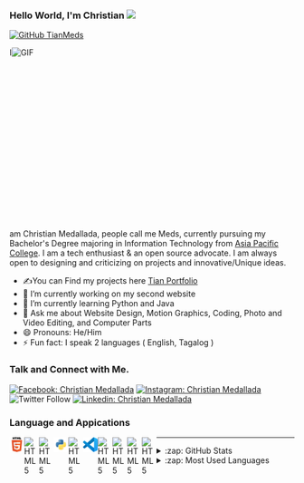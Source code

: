### Hello World, I'm Christian <img src="https://raw.githubusercontent.com/aemmadi/aemmadi/master/wave.gif" width="30px">

[![GitHub TianMeds](https://img.shields.io/github/followers/TianMeds?label=follow&style=social)](https://github.com/TianMeds)

<img align="right" alt="GIF" src="https://github.com/TianMeds/TianMeds/blob/main/Program.gif?raw=true" width="500" height="320" />

I am Christian Medallada, people call me Meds, currently pursuing my Bachelor's Degree majoring in Information Technology from [Asia Pacific College](https://www.apc.edu.ph). I am a tech enthusiast & an open source advocate. I am always open to designing and criticizing on projects and innovative/Unique ideas.

* ✍You can Find my projects here [Tian Portfolio](https://tianmeds.github.io/TianPortfolio/)
* 🔭 I’m currently working on my second website 
* 🌱 I’m currently learning Python and Java 
* 💬 Ask me about Website Design, Motion Graphics, Coding, Photo and Video Editing, and Computer Parts
* 😄 Pronouns: He/Him
* ⚡ Fun fact: I speak 2 languages ( English, Tagalog )

### Talk and Connect with Me.
[![Facebook: Christian Medallada](https://img.shields.io/badge/-Facebook-blue?style=flat-square&logo=facebook&logoColor=white&link=https://www.facebook.com/Cmedsss)](https://www.facebook.com/Cmedsss)
[![Instagram: Christian Medallada](https://img.shields.io/badge/-TianMeds-red?style=flat-square&logo=instagram&logoColor=white&link=https://www.instagram.com/tiaanmeds/)](https://www.instagram.com/tiaanmeds/)
![Twitter Follow](https://img.shields.io/twitter/follow/TianMeds)
[![Linkedin: Christian Medallada](https://img.shields.io/badge/-Christian-Medallada-blue?style=flat-square&logo=Linkedin&logoColor=white&link=https://www.linkedin.com/in/tianmeds/)](https://www.linkedin.com/in/tianmeds/)
<br />

### Language and Appications
[<img align="left" alt="HTML5" width="26px" src="https://raw.githubusercontent.com/github/explore/80688e429a7d4ef2fca1e82350fe8e3517d3494d/topics/html/html.png" />](https://tianmeds.github.io/TianPortfolio/)
[<img align="left" alt="HTML5" width="26px" src="https://img.icons8.com/color/48/000000/css3.png"/>](https://tianmeds.github.io/TianPortfolio/)
[<img align="left" alt="HTML5" width="26px" src="https://img.icons8.com/color/48/000000/java-coffee-cup-logo--v1.png"/>](https://tianmeds.github.io/TianPortfolio/)
[<img align="left" alt="HTML5" width="26px" src="https://raw.githubusercontent.com/github/explore/80688e429a7d4ef2fca1e82350fe8e3517d3494d/topics/python/python.png" />](https://tianmeds.github.io/TianPortfolio/)
[<img align="left" alt="HTML5" width="26px" src="https://img.icons8.com/color/48/000000/c-plus-plus-logo.png"/>](https://tianmeds.github.io/TianPortfolio/)
[<img align="left" alt="HTML5" width="26px" src="https://raw.githubusercontent.com/github/explore/80688e429a7d4ef2fca1e82350fe8e3517d3494d/topics/visual-studio-code/visual-studio-code.png" />](https://tianmeds.github.io/TianPortfolio/)
[<img align="left" alt="HTML5" width="26px" src="https://img.icons8.com/color/48/000000/adobe-photoshop--v1.png"/>](https://tianmeds.github.io/TianPortfolio/)
[<img align="left" alt="HTML5" width="26px" src="https://img.icons8.com/color/48/000000/adobe-premiere-pro--v1.png"/>](https://tianmeds.github.io/TianPortfolio/)
[<img align="left" alt="HTML5" width="26px" src="https://img.icons8.com/color/48/000000/adobe-after-effects--v1.png"/>](https://tianmeds.github.io/TianPortfolio/)
[<img align="left" alt="HTML5" width="26px" src="https://img.icons8.com/officel/40/000000/java-eclipse.png"/>](https://tianmeds.github.io/TianPortfolio/)



----------
<details>
<summary>:zap: GitHub Stats</summary>
  
  <img align="left" alt="Anna's GitHub Stats" src="https://github-readme-stats.vercel.app/api?username=TianMeds&show_icons=true&hide_border=true" />
</details>


<details>
  <summary>:zap: Most Used Languages</summary>
  
  <img align="left" alt="Anna's GitHub Top Languages" src="https://github-readme-stats.vercel.app/api/top-langs/?username=TianMeds" />
</details>

<!--
**TianMeds/TianMeds** is a ✨ _special_ ✨ repository because its `README.md` (this file) appears on your GitHub profile.



